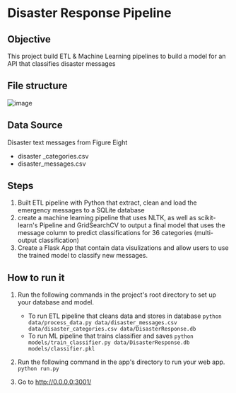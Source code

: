 # Disaster Response Pipeline
## Objective
This project build ETL & Machine Learning pipelines to build a model for an API that classifies disaster messages

## File structure
![image](https://user-images.githubusercontent.com/52469788/117084208-71be5580-acfb-11eb-80c1-add230834fb0.png)

## Data Source
Disaster text messages from Figure Eight
* disaster _categories.csv
* disaster_messages.csv

## Steps
1. Built ETL pipeline with Python that extract, clean and load the emergency messages to a SQLite database
2. create a machine learning pipeline that uses NLTK, as well as scikit-learn's Pipeline and GridSearchCV to output a final model that uses the message column to predict classifications for 36 categories (multi-output classification)
3. Create a Flask App that contain data visulizations and allow users to use the trained model to classify new messages.

## How to run it
1. Run the following commands in the project's root directory to set up your database and model.

    - To run ETL pipeline that cleans data and stores in database
        `python data/process_data.py data/disaster_messages.csv data/disaster_categories.csv data/DisasterResponse.db`
    - To run ML pipeline that trains classifier and saves
        `python models/train_classifier.py data/DisasterResponse.db models/classifier.pkl`

2. Run the following command in the app's directory to run your web app.
    `python run.py`

3. Go to http://0.0.0.0:3001/
